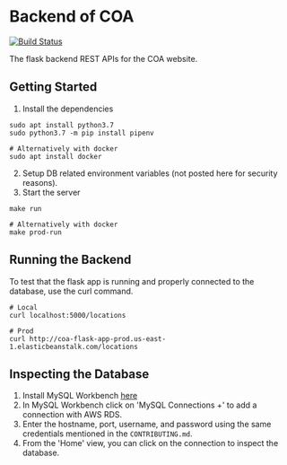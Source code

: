 # Backend of COA

[![Build Status](https://travis-ci.com/CleanOceanAction/coa_flask_app.svg?branch=master)](https://travis-ci.com/CleanOceanAction/coa_flask_app)

The flask backend REST APIs for the COA website.

## Getting Started

1. Install the dependencies

```
sudo apt install python3.7
sudo python3.7 -m pip install pipenv

# Alternatively with docker
sudo apt install docker
```

2. Setup DB related environment variables (not posted here for security reasons).
3. Start the server

```
make run

# Alternatively with docker
make prod-run
```

## Running the Backend

To test that the flask app is running and properly connected to the database,
use the curl command.

```
# Local
curl localhost:5000/locations

# Prod
curl http://coa-flask-app-prod.us-east-1.elasticbeanstalk.com/locations
```

## Inspecting the Database

1. Install MySQL Workbench [here](https://dev.mysql.com/downloads/workbench/)
2. In MySQL Workbench click on 'MySQL Connections +' to add
   a connection with AWS RDS.
3. Enter the hostname, port, username, and password using the
   same credentials mentioned in the `CONTRIBUTING.md`.
4. From the 'Home' view, you can click on the connection to inspect the database.
